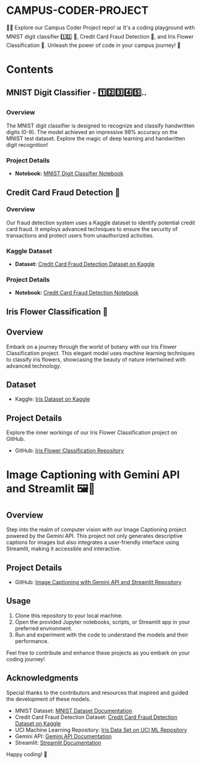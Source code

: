 # CAMPUS-CODER-PROJECT
👨‍💻 Explore our Campus Coder Project repo! 📊 It's a coding playground with MNIST digit classifier 1️⃣2️⃣ 🤖, Credit Card Fraud Detection 🚨, and Iris Flower Classification 🌸. Unleash the power of code in your campus journey! 🚀

# Contents

## MNIST Digit Classifier -   1️⃣2️⃣3️⃣4️⃣5️⃣..



### Overview

The MNIST digit classifier is designed to recognize and classify handwritten digits (0-9). The model achieved an impressive 98% accuracy on the MNIST test dataset. Explore the magic of deep learning and handwritten digit recognition!

### Project Details

- **Notebook:** [MNIST Digit Classifier Notebook](https://github.com/sathwik-3721/MNIST-Handwritten-Digit-Prediction)

## Credit Card Fraud Detection 🚨

### Overview

Our fraud detection system uses a Kaggle dataset to identify potential credit card fraud. It employs advanced techniques to ensure the security of transactions and protect users from unauthorized activities.

### Kaggle Dataset

- **Dataset:** [Credit Card Fraud Detection Dataset on Kaggle](https://www.kaggle.com/mlg-ulb/creditcardfraud)

### Project Details

- **Notebook:** [Credit Card Fraud Detection Notebook](https://github.com/sathwik-3721/Fraud_Detection_System)

## Iris Flower Classification 🌸

## Overview
Embark on a journey through the world of botany with our Iris Flower Classification project. This elegant model uses machine learning techniques to classify iris flowers, showcasing the beauty of nature intertwined with advanced technology.

## Dataset
- Kaggle: [Iris Dataset on Kaggle](https://www.kaggle.com/datasets/uciml/iris)

## Project Details
Explore the inner workings of our Iris Flower Classification project on GitHub.
- GitHub: [Iris Flower Classification Repository](https://github.com/sathwik-3721/Iris-Flower-Classification)



# Image Captioning with Gemini API and Streamlit 🖼️📝

## Overview
Step into the realm of computer vision with our Image Captioning project powered by the Gemini API. This project not only generates descriptive captions for images but also integrates a user-friendly interface using Streamlit, making it accessible and interactive.

## Project Details
- GitHub: [Image Captioning with Gemini API and Streamlit Repository](https://github.com/sathwik-3721/Image-Captioning-Gemini-API-Streamlit)

## Usage
1. Clone this repository to your local machine.
2. Open the provided Jupyter notebooks, scripts, or Streamlit app in your preferred environment.
3. Run and experiment with the code to understand the models and their performance.

Feel free to contribute and enhance these projects as you embark on your coding journey!

## Acknowledgments
Special thanks to the contributors and resources that inspired and guided the development of these models.

- MNIST Dataset: [MNIST Dataset Documentation](https://keras.io/api/datasets/mnist/)
- Credit Card Fraud Detection Dataset: [Credit Card Fraud Detection Dataset on Kaggle](https://www.kaggle.com/mlg-ulb/creditcardfraud)
- UCI Machine Learning Repository: [Iris Data Set on UCI ML Repository](https://archive.ics.uci.edu/dataset/53/iris)
- Gemini API: [Gemini API Documentation](https://geminiapi.com/docs)
- Streamlit: [Streamlit Documentation](https://docs.streamlit.io)

Happy coding! 🚀
